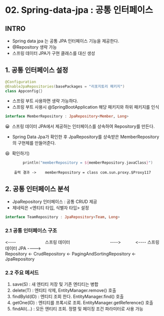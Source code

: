 # 02. Spring-data-jpa : 공통 인터페이스

## INTRO
* Spring data jpa 는 공통 JPA 인터페이스 기능을 제공한다.
* @Repository 생략 가능
* 스프링 데이터 JPA가 구현 클래스를 대신 생성


## 1. 공통 인터페이스 설정
```kotlin
@Configuration
@EnableJpaRepositories(basePackages = "리포지토리 패키지")
class Appconfig{}
```
* 스프링 부트 사용하면 생략 가능하다.  
* 스프링 부트 사용시 @SpringBootApplication 해당 패키지와 하위 패키지를 인식

```kotlin
interface MemberRepository : JpaRepository<Member, Long>
```

😀&nbsp; 스프링 데이터 JPA에서 제공하는 인터페이스를 상속하여 Repository를 만든다.  

*  Spring Data Jpa가 확인한 후 JpaRepository를 상속받은 MemberRepository의 구현체를 만들어준다.

😆&nbsp; 확인하기)
``` kotlin
        println("memberRepository = ${memberRepository.javaClass}")
```
        출력 결과 ->    memberRepository = class com.sun.proxy.$Proxy117   
    

## 2. 공통 인터페이스 분석
* JpaRepository 인터페이스 : 공통 CRUD 제공
* 제네릭은 <엔티티 타입, 식별자 타입> 설정

``` kotlin
interface TeamRepository : JpaRepository<Team, Long>
```

### 2.1 공통 인터페이스 구조
<----&nbsp;&nbsp;&nbsp;&nbsp;&nbsp;&nbsp;&nbsp;&nbsp;&nbsp;&nbsp;&nbsp;&nbsp;&nbsp;&nbsp;&nbsp;&nbsp;&nbsp;&nbsp;&nbsp;&nbsp;&nbsp;&nbsp;&nbsp;&nbsp;스프링 데이터&nbsp;&nbsp;&nbsp;&nbsp;&nbsp;&nbsp;&nbsp;&nbsp;&nbsp;&nbsp;&nbsp;&nbsp;&nbsp;&nbsp;&nbsp;&nbsp;&nbsp;&nbsp;&nbsp;&nbsp;&nbsp;&nbsp;&nbsp;&nbsp;&nbsp;&nbsp;&nbsp;&nbsp;&nbsp;&nbsp;&nbsp;&nbsp;&nbsp;---->&nbsp;&nbsp;&nbsp;&nbsp;&nbsp;&nbsp;&nbsp;&nbsp;&nbsp;&nbsp;&nbsp; <---- 스프링 데이터 JPA ---->  
Repository <- CrudRepository <- PagingAndSortingRepository <- JpaRepository

### 2.2 주요 메서드
1. save(S) : 새 엔티티 저장 및 기존 엔티티는 병합
2. delete(T) : 엔티티 삭제, EntityManager.remove() 호출
3. findById(ID) : 엔티티 조회 한다. EntityManager.find() 호출
4. getOne(ID) : 엔티티를 프록시로 조회. EntityManager.getReference() 호출
5. findAll(...) : 모든 엔티티 조회. 정렬 및 페이징 조건 파라미터로 사용 가능

